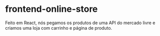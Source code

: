# frontend-online-store
Feito em React, nós pegamos os produtos de uma API do mercado livre e criamos uma loja com carrinho e página de produto.
